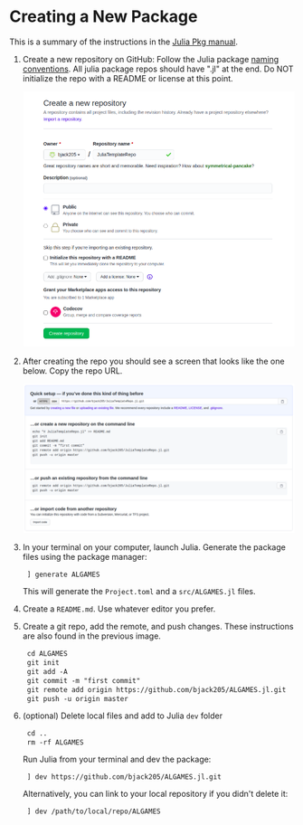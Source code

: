 # Creating a New Package

This is a summary of the instructions in the [Julia Pkg manual](https://julialang.github.io/Pkg.jl/v1/creating-packages/#**5.**-Creating-Packages-1).

1. Create a new repository on GitHub:
    Follow the Julia package [naming conventions](https://julialang.github.io/Pkg.jl/v1/creating-packages/#Package-naming-guidelines-1). All julia package repos should have ".jl" at the end.
    Do NOT initialize the repo with a README or license at this point.

    ![New Repo](images/CreateRepo.png)

2. After creating the repo you should see a screen that looks like the one below. Copy the
    repo URL.

    ![Blank Repo](images/BlankRepo.png)

3. In your terminal on your computer, launch Julia. Generate the package files using the
    package manager:

        ] generate ALGAMES

    This will generate the `Project.toml` and a `src/ALGAMES.jl` files.

4. Create a `README.md`. Use whatever editor you prefer.

5. Create a git repo, add the remote, and push changes. These instructions are also found
    in the previous image.

        cd ALGAMES
        git init
        git add -A
        git commit -m "first commit"
        git remote add origin https://github.com/bjack205/ALGAMES.jl.git
        git push -u origin master

6. (optional) Delete local files and add to Julia `dev` folder

        cd ..
        rm -rf ALGAMES

    Run Julia from your terminal and dev the package:

        ] dev https://github.com/bjack205/ALGAMES.jl.git

    Alternatively, you can link to your local repository if you didn't delete it:

        ] dev /path/to/local/repo/ALGAMES
